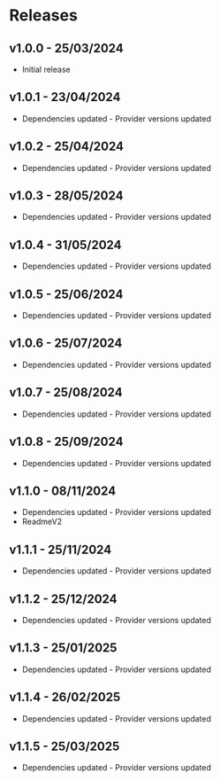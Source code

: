 # Releases

## v1.0.0 - 25/03/2024

* Initial release

## v1.0.1 - 23/04/2024

* Dependencies updated - Provider versions updated

## v1.0.2 - 25/04/2024

* Dependencies updated - Provider versions updated

## v1.0.3 - 28/05/2024

* Dependencies updated - Provider versions updated

## v1.0.4 - 31/05/2024

* Dependencies updated - Provider versions updated

## v1.0.5 - 25/06/2024

* Dependencies updated - Provider versions updated

## v1.0.6 - 25/07/2024

* Dependencies updated - Provider versions updated

## v1.0.7 - 25/08/2024

* Dependencies updated - Provider versions updated

## v1.0.8 - 25/09/2024

* Dependencies updated - Provider versions updated

## v1.1.0 - 08/11/2024

* Dependencies updated - Provider versions updated
* ReadmeV2

## v1.1.1 - 25/11/2024

* Dependencies updated - Provider versions updated

## v1.1.2 - 25/12/2024

* Dependencies updated - Provider versions updated

## v1.1.3 - 25/01/2025

* Dependencies updated - Provider versions updated

## v1.1.4 - 26/02/2025

* Dependencies updated - Provider versions updated

## v1.1.5 - 25/03/2025

* Dependencies updated - Provider versions updated
